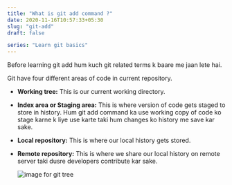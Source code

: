 ```yaml
---
title: "What is git add command ?"
date: 2020-11-16T10:57:33+05:30
slug: "git-add"
draft: false

series: "Learn git basics"
---
```


Before learning git add hum kuch git related terms k baare me jaan lete hai.

Git have four different areas of code in current repository.

- **Working tree:**
  This is our current working directory.

- **Index area or Staging area:**
  This is where version of code gets staged to store in history. Hum git add
  command ka use working copy of code ko stage karne k liye use karte taki hum
  changes ko history me save kar sake.

- **Local repository:**
  This is where our local history gets stored.

- **Remote repository:**
  This is where we share our local history on remote server taki dusre
  developers contribute kar sake.
  

  ![image for git tree](/images/git-tree.png)

